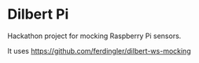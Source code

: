 # Dilbert Pi
Hackathon project for mocking Raspberry Pi sensors.

It uses https://github.com/ferdingler/dilbert-ws-mocking
